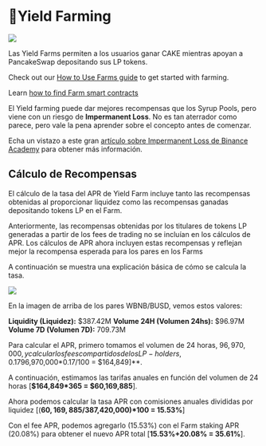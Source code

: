 # 🚜Yield Farming

![](https://gblobscdn.gitbook.com/assets%2F-MHREX7DHcljbY5IkjgJ%2F-McQraJG25bEh9ufOHLT%2F-McS-Rk4u3IqogZhr2N2%2Fdocs%20masthead%20%281%29.png?alt=media&token=0124644e-2c34-492d-bd66-2710c4dd8869)

Las Yield Farms permiten a los usuarios ganar CAKE mientras apoyan a PancakeSwap depositando sus LP tokens.

Check out our [How to Use Farms guide](https://docs.pancakeswap.finance/products/yield-farming/how-to-use-farms) to get started with farming.

Learn [how to find Farm smart contracts](https://docs.pancakeswap.finance/products/yield-farming)​

El Yield farming puede dar mejores recompensas que los Syrup Pools, pero viene con un riesgo de **Impermanent Loss**. No es tan aterrador como parece, pero vale la pena aprender sobre el concepto antes de comenzar.

Echa un vistazo a este gran [artículo sobre Impermanent Loss de Binance Academy](https://academy.binance.com/es/articles/impermanent-loss-explained) para obtener más información.

## Cálculo de Recompensas <a id="reward-calculations"></a>

El cálculo de la tasa del APR de Yield Farm incluye tanto las recompensas obtenidas al proporcionar liquidez como las recompensas ganadas depositando tokens LP en el Farm.

Anteriormente, las recompensas obtenidas por los titulares de tokens LP generadas a partir de los fees de trading no se incluían en los cálculos de APR. Los cálculos de APR ahora incluyen estas recompensas y reflejan mejor la recompensa esperada para los pares en los Farms

A continuación se muestra una explicación básica de cómo se calcula la tasa.

![](https://lh4.googleusercontent.com/rJswz2qvCNTcODcClHxqlLpanSLsfbGtVw75MMPicBN1iKTKCuEYlPuoFAqskoy24DB9JBmATWb8dk3WmY1_BFDZoS94sWTBZhZrcnG711rC8ltDXPR3gdl8D50eWq_cfiBriKcl)

En la imagen de arriba de los pares WBNB/BUSD, vemos estos valores:

**Liquidity \(Liquidez\):** $387.42M **Volume 24H \(Volumen 24hs\):** $96.97M **Volume 7D \(Volumen 7D\):** 709.73M

Para calcular el APR, primero tomamos el volumen de 24 horas, $96,970,000, y calcular los fees compartidos de los LP-holders, 0.17% \[**$96,970,000\*0.17/100 = $164,849\]**.

A continuación, estimamos las tarifas anuales en función del volumen de 24 horas \[**$164,849\*365 = $60,169,885**\].

Ahora podemos calcular la tasa APR con comisiones anuales divididas por liquidez \[\(**$60,169,885/$387,420,000\)\*100 = 15.53%**\]

Con el fee APR, podemos agregarlo \(15.53%\) con el Farm staking APR \(20.08%\) para obtener el nuevo APR total \[**15.53%+20.08% = 35.61%**\].

